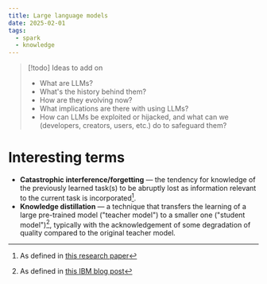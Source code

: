 ```yaml
---
title: Large language models
date: 2025-02-01
tags:
  - spark
  - knowledge
---
```

> [!todo] Ideas to add on
> 
> * What are LLMs?
> * What's the history behind them?
> * How are they evolving now?
> * What implications are there with using LLMs?
> * How can LLMs be exploited or hijacked, and what can we (developers, creators, users, etc.) do to safeguard them?
# Interesting terms

* **Catastrophic interference/forgetting** — the tendency for knowledge of the previously learned task(s) to be abruptly lost as information relevant to the current task is incorporated[^1].
* **Knowledge distillation** — a technique that transfers the learning of a large pre-trained model ("teacher model") to a smaller one ("student model")[^2], typically with the acknowledgement of some degradation of quality compared to the original teacher model.

[^1]: As defined in [this research paper](https://www.pnas.org/doi/10.1073/pnas.1611835114)
[^2]: As defined in [this IBM blog post](https://www.ibm.com/think/topics/knowledge-distillation)